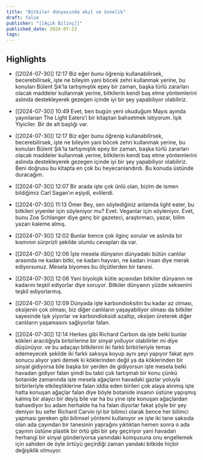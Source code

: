 ```yaml
---
title: "Bitkiler dünyasında akıl ve öznelik"
draft: false
publisher: "[[Açık Bilinç]]"
published_date: 2024-07-23
tags:
---
```



## Highlights
* [[2024-07-30]] 12:17  Biz eğer bunu öğrenip kullanabilirsek, becerebilirsek, işte ne bileyim yani böcek zehri kullanmak yerine, bu konuları Bülent Şık’la tartışmıştık epey bir zaman, başka türlü zararları olacak maddeler kullanmak yerine, bitkilerin kendi baş etme yöntemlerini aslında destekleyerek gezegen içinde iyi bir şey yapabiliyor olabiliriz.

* [[2024-07-30]] 10:49  Evet, ben bugün yeni okuduğum Mayıs ayında yayınlanan The Light Eaters’i bir kitaptan bahsetmek istiyorum. Işık Yiyiciler. Bir de alt başlığı var.

* [[2024-07-30]] 12:17  Biz eğer bunu öğrenip kullanabilirsek, becerebilirsek, işte ne bileyim yani böcek zehri kullanmak yerine, bu konuları Bülent Şık’la tartışmıştık epey bir zaman, başka türlü zararları olacak maddeler kullanmak yerine, bitkilerin kendi baş etme yöntemlerini aslında destekleyerek gezegen içinde iyi bir şey yapabiliyor olabiliriz. Beni doğrusu bu kitapta en çok bu heyecanlandırdı. Bu konuda üstünde duracağım.

* [[2024-07-30]] 12:07  Bir arada işte çok ünlü olan, bizim de ismen bildiğimiz Carl Sagan’ın eşiydi, evlilerdi.

* [[2024-07-30]] 11:13  Ömer Bey, sen söylediğiniz anlamda light eater, bu bitkileri yiyenler için söyleniyor mu? Evet. Veganlar için söyleniyor. Evet, bunu Zoe Schlanger diye genç bir gazeteci, araştırmacı, yazar, bilim yazarı kaleme almış.

* [[2024-07-30]] 12:02  Bunlar bence çok ilginç sorular ve aslında bir kısmının sürprizli şekilde olumlu cevapları da var.

* [[2024-07-30]] 12:06  İşte mesela dünyanın dünyadaki bütün canlılar arasında ne kadarı bitki, ne kadarı hayvan, ne kadarı insan diye merak ediyorsunuz. Mesela biyomes bu ölçütlerden bir tanesi.

* [[2024-07-30]] 12:06  Yani biyolojik kütle açısından bitkiler dünyanın ne kadarını teşkil ediyorlar diye soruyor. Bitkiler dünyanın yüzde seksenini teşkil ediyorlarmış.

* [[2024-07-30]] 12:09  Dünyada işte karbondioksitin bu kadar az olması, oksijenin çok olması, biz diğer canlıların yaşayabiliyor olması da bitkiler sayesinde Işık yiyorlar ve karbondioksidi azaltıp, oksijen üreterek diğer canlıların yaşamasını sağlıyorlar falan.

* [[2024-07-30]] 12:14  Herkes gibi Richard Carbon da işte belki bunlar kökleri aracılığıyla birbirlerine bir sinyal yolluyor olabilirler mi diye düşünüyor. ve bu adaçayı bitkilerini iki farklı birbirleriyle temas edemeyecek şekilde iki farklı saksıya koyup aynı şeyi yapıyor fakat aynı sonucu alıyor yani demek ki köklerinden değil ya da köklerinden bir sinyal gidiyorsa bile başka bir yerden de gidiyorsun işte mesela belki havadan gidiyor falan şimdi bu tabii çok tartışmalı bir konu çünkü botanide zamanında işte mesela ağaçların havadaki gazlar yoluyla birbirleriyle etkileştiklerine falan iddia eden birileri çok alaya alınmış işte hatta konuşan ağaçlar falan diye böyle botanide insanın üstüne yapışmış kalmış bir alaycı bir deyiş bile var ha bu yine işte konuşan ağaçlardan bahsediyor bu adam herhalde ha ha falan diyorlar fakat şöyle bir şey deniyor bu sefer Richard Carvin iyi bir bilimci olarak bence her bilimci yapması gereken gibi bilimsel yöntemi kullanıyor ve işte iki tane saksıda olan ada çayından bir tanesinin yaprağını yıktıktan hemen sonra o ada çayının üstüne plastik bir örtü gibi bir şey geçiriyor yani havadan herhangi bir sinyal gönderiyorsa yanındaki komşusuna onu engellemek için sahiden de öyle örtüyü geçirdiği zaman yandaki bitkide hiçbir değişiklik olmuyor.

